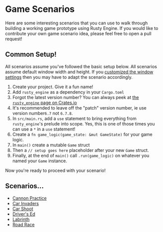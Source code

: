 # Game Scenarios

Here are some interesting scenarios that you can use to walk through building a working game prototype using Rusty Engine.  If you would like to contribute your own game scenario idea, please feel free to open a pull request!

## Common Setup!

All scenarios assume you've followed the basic setup below.  All scenarios assume default window width and height. If you [customized the window settings](https://github.com/bevyengine/bevy/blob/main/examples/window/window_settings.rs) then you may have to adapt the scenario accordingly.

1. Create your project. Give it a fun name!
1. Add `rusty_engine` as a dependency in your `Cargo.toml`
  1. Forgot the latest version number?  You can always peek at [the `rusty_engine` page on Crates.io](https://crates.io/crates/rusty_engine)
  1. It's recommended to leave off the "patch" version number, ie use version number`6.7` not `6.7.8`.
1. In `src/main.rs`, add a `use` statement to bring everything from `rusty_engine`'s prelude into scope. Yes, this is one of those times you can use a `*` in a `use` statement!
1. Create a `fn game_logic(game_state: &mut GameState)` for your game logic.
1. In `main()` create a mutable `Game` struct
1. Then a `// setup goes here` placeholder after your new `Game` struct.
1. Finally, at the end of `main()` call `.run(game_logic)` on whatever you named your `Game` instance.

Now you're ready to proceed with your scenario!

## Scenarios...

- [Cannon Practice](https://github.com/CleanCut/rusty_engine/tree/main/doc/scenarios/cannon_practice.md)
- [Car Invaders](https://github.com/CleanCut/rusty_engine/tree/main/doc/scenarios/car_invaders.md)
- [Car Shoot](https://github.com/CleanCut/rusty_engine/tree/main/doc/scenarios/car_shoot.md)
- [Driver's Ed](https://github.com/CleanCut/rusty_engine/tree/main/doc/scenarios/drivers_ed.md)
- [Labrinth](https://github.com/CleanCut/rusty_engine/tree/main/doc/scenarios/labrinth.md)
- [Road Race](https://github.com/CleanCut/rusty_engine/tree/main/doc/scenarios/road_race.md)
